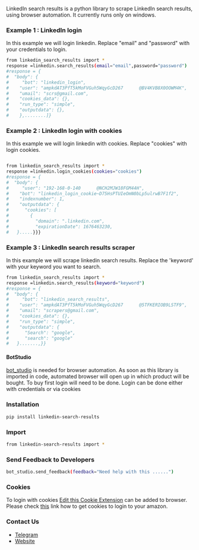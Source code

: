 LinkedIn search results is a python library to scrape LinkedIn search results, using browser automation. 
It currently runs only on windows.

### Example 1 : LinkedIn login 
In this example we will login linkedin. Replace "email" and "password" with your credentials to login.
```sh
from linkedin_search_results import *
response =linkedin.search_results(email="email",password="password")
#response = {
#  "body": {
#     "bot": "linkedin_login",
#    "user": "ampkdAT3PfT5kMoFVGuh5WqyGcD267      @BV4KVB8X0OOWM4K",
#    "umail": "scrs@gmail.com",
#    "cookies_data": {},
#    "run_type": "simple",
#    "outputdata": {},
#    },........]}
```

### Example 2 : LinkedIn login with cookies 
In this example we will login linkedin with cookies. Replace "cookies" with login cookies.
```sh

from linkedin_search_results import *
response =linkedin.login_cookies(cookies="cookies")
#response = {
#  "body": {
#     "user": "192-168-0-140      @NCH2MJW18FGM44H",
#    "bot": "linkedin_login_cookie~D75HsPTUIeOmN0bLp5ulrwB7F1f2",
#    "indexnumber": 1,
#    "outputdata": {
#      "cookies": [
#        {
#          "domain": ".linkedin.com",
#          "expirationDate": 1676463230,
#   }.....}}}
```


### Example 3 : LinkedIn search results scraper
In this example we will scrape linkedin search results. Replace the 'keyword' with your keyword you want to search. 
```sh
from linkedin_search_results import *
response =linkedin.search_results(keyword="keyword")
#response = {
#  "body": {
#     "bot": "linkedin_search_results",
#    "user": "ampkdAT3PfT5kMoFVGuh5WqyGcD267      @5TFKERIOB9LSTF9",
#    "umail": "scrapers@gmail.com",
#    "cookies_data": {},
#    "run_type": "simple",
#    "outputdata": {
#      "Search": "google",
#      "search": "google"
#   }.......,}}
```


#### BotStudio
[bot_studio](https://pypi.org/project/bot_studio/) is needed for browser automation. As soon as this library is imported in code, automated browser will open up in which product will be bought. To buy first login will need to be done. Login can be done either with credentials or via cookies


### Installation

```sh
pip install linkedin-search-results
```

### Import
```sh
from linkedin-search-results import *
```

### Send Feedback to Developers
```sh
bot_studio.send_feedback(feedback="Need help with this ......")
```

### Cookies
To login with cookies [Edit this Cookie Extension](https://chrome.google.com/webstore/detail/editthiscookie/fngmhnnpilhplaeedifhccceomclgfbg?hl=en) can be added to browser. Please check [this](https://abhishek-chaudhary.medium.com/how-to-get-cookies-of-any-website-from-browser-22b3d6348ed2) link how to get cookies to login to your amazon.

### Contact Us
* [Telegram](https://t.me/datakund)
* [Website](https://datakund.com)

